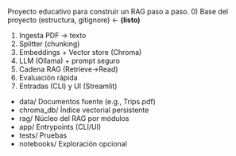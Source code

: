 Proyecto educativo para construir un RAG paso a paso.
0) Base del proyecto (estructura, gitignore) ← **(listo)**
1) Ingesta PDF → texto
2) Splitter (chunking)
3) Embeddings + Vector store (Chroma)
4) LLM (Ollama) + prompt seguro
5) Cadena RAG (Retrieve→Read)
6) Evaluación rápida
7) Entradas (CLI) y UI (Streamlit)
- data/          Documentos fuente (e.g., Trips.pdf)
- chroma_db/     Índice vectorial persistente
- rag/           Núcleo del RAG por módulos
- app/           Entrypoints (CLI/UI)
- tests/         Pruebas
- notebooks/     Exploración opcional
